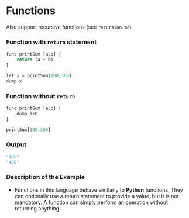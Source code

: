 # Functions

Also support recursive functions (see `recursion.md`)

### Function with `return` statement 

```python
func printSum [a,b] {
    return (a + b)
}

let x = printSum[100,300]
dump x
```

### Function without `return`

```python
func printSum [a,b] {
    dump a+b
}

printSum[100,300]
```


### Output

```python
"400"
"400"
```

### Description of the Example

- Functions in this language behave similarly to **Python** functions. They can optionally use a return statement to provide a value, but it is not mandatory. A function can simply perform an operation without returning anything.